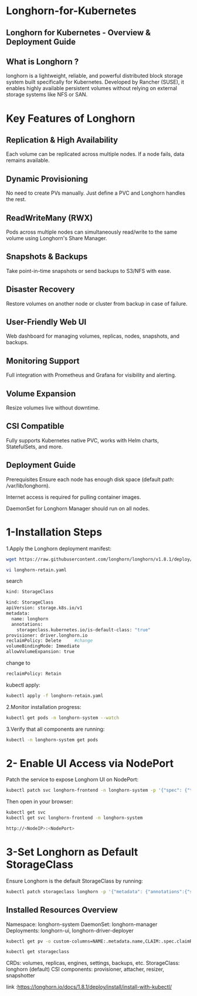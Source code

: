 # Longhorn-for-Kubernetes
## Longhorn for Kubernetes - Overview & Deployment Guide

## What is Longhorn ?
longhorn is a lightweight, reliable, and powerful distributed block storage system built specifically for Kubernetes.
Developed by Rancher (SUSE), it enables highly available persistent volumes without relying on external storage systems like NFS or SAN.




# Key Features of Longhorn
## Replication & High Availability
Each volume can be replicated across multiple nodes. If a node fails, data remains available.

## Dynamic Provisioning
No need to create PVs manually. Just define a PVC and Longhorn handles the rest.

## ReadWriteMany (RWX)
Pods across multiple nodes can simultaneously read/write to the same volume using Longhorn's Share Manager.

## Snapshots & Backups
Take point-in-time snapshots or send backups to S3/NFS with ease.

## Disaster Recovery
Restore volumes on another node or cluster from backup in case of failure.

## User-Friendly Web UI
Web dashboard for managing volumes, replicas, nodes, snapshots, and backups.

## Monitoring Support
Full integration with Prometheus and Grafana for visibility and alerting.

## Volume Expansion
Resize volumes live without downtime.

## CSI Compatible
Fully supports Kubernetes native PVC, works with Helm charts, StatefulSets, and more.

## Deployment Guide
Prerequisites
Ensure each node has enough disk space (default path: /var/lib/longhorn).

Internet access is required for pulling container images.

DaemonSet for Longhorn Manager should run on all nodes.


# 1-Installation Steps 
1.Apply the Longhorn deployment manifest:
```bash
wget https://raw.githubusercontent.com/longhorn/longhorn/v1.8.1/deploy/longhorn.yaml -O longhorn-retain.yaml
```
```bash
vi longhorn-retain.yaml
```
search
```bash
kind: StorageClass
````
```bash
kind: StorageClass
apiVersion: storage.k8s.io/v1
metadata:
  name: longhorn
  annotations:
    storageclass.kubernetes.io/is-default-class: "true"
provisioner: driver.longhorn.io
reclaimPolicy: Delete     #change
volumeBindingMode: Immediate
allowVolumeExpansion: true

```


change to
```bash
reclaimPolicy: Retain
```
kubectl apply:
```bash
kubectl apply -f longhorn-retain.yaml
```
2.Monitor installation progress:
```bash
kubectl get pods -n longhorn-system --watch
```

3.Verify that all components are running:
```bash
kubectl -n longhorn-system get pods

```
# 2- Enable UI Access via NodePort
Patch the service to expose Longhorn UI on NodePort:

```bash
kubectl patch svc longhorn-frontend -n longhorn-system -p '{"spec": {"type": "NodePort"}}'
```

Then open in your browser:
```bash
kubectl get svc
kubectl get svc longhorn-frontend -n longhorn-system
```
```bash
http://<NodeIP>:<NodePort>
```

# 3-Set Longhorn as Default StorageClass
Ensure Longhorn is the default StorageClass by running:
```bash
kubectl patch storageclass longhorn -p '{"metadata": {"annotations":{"storageclass.kubernetes.io/is-default-class":"true"}}}'
```

## Installed Resources Overview
Namespace: longhorn-system
DaemonSet: longhorn-manager
Deployments: longhorn-ui, longhorn-driver-deployer


```bash
kubectl get pv -o custom-columns=NAME:.metadata.name,CLAIM:.spec.claimRef.name,NAMESPACE:.spec.claimRef.namespace,RECLAIM_POLICY:.spec.persistentVolumeReclaimPolicy
```

```bash
kubectl get storageclass
```

CRDs: volumes, replicas, engines, settings, backups, etc.
StorageClass: longhorn (default)
CSI components: provisioner, attacher, resizer, snapshotter


link :https://longhorn.io/docs/1.8.1/deploy/install/install-with-kubectl/
